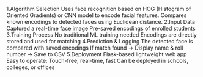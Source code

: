 1.Algorithm Selection
  Uses face recognition based on HOG (Histogram of Oriented Gradients) or CNN model to encode facial features.
  Compares known encodings to detected faces using Euclidean distance.
2.Input Data
  Captured a real-time face image
  Pre-saved encodings of enrolled students
3.Training Process
  No traditional ML training needed
  Encodings are directly stored and used for matching
4.Prediction & Logging
  The detected face is compared with saved encodings
  If match found → Display name & roll number → Save to CSV
5.Deployment
  Flask-based lightweight web app
  Easy to operate: Touch-free, real-time, fast
  Can be deployed in schools, colleges, or offices

